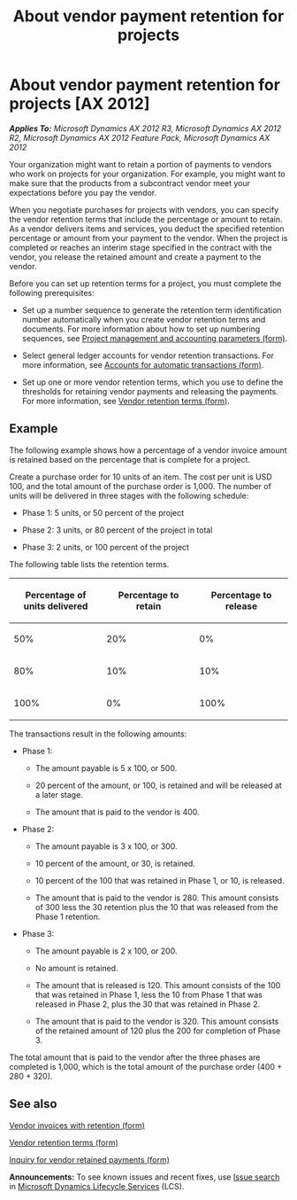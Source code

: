 ﻿---
title: About vendor payment retention for projects
TOCTitle: About vendor payment retention for projects
ms:assetid: 75a23667-5997-4c42-90d9-315ec29e6943
ms:mtpsurl: https://technet.microsoft.com/en-us/library/Hh209239(v=AX.60)
ms:contentKeyID: 36058172
ms.date: 04/18/2014
mtps_version: v=AX.60
f1_keywords:
- project add-in
- retention percentage
- vendor retention terms
- vendor retention
---

# About vendor payment retention for projects [AX 2012]


_**Applies To:** Microsoft Dynamics AX 2012 R3, Microsoft Dynamics AX 2012 R2, Microsoft Dynamics AX 2012 Feature Pack, Microsoft Dynamics AX 2012_

Your organization might want to retain a portion of payments to vendors who work on projects for your organization. For example, you might want to make sure that the products from a subcontract vendor meet your expectations before you pay the vendor.

When you negotiate purchases for projects with vendors, you can specify the vendor retention terms that include the percentage or amount to retain. As a vendor delivers items and services, you deduct the specified retention percentage or amount from your payment to the vendor. When the project is completed or reaches an interim stage specified in the contract with the vendor, you release the retained amount and create a payment to the vendor.

Before you can set up retention terms for a project, you must complete the following prerequisites:

  - Set up a number sequence to generate the retention term identification number automatically when you create vendor retention terms and documents. For more information about how to set up numbering sequences, see [Project management and accounting parameters (form)](https://technet.microsoft.com/en-us/library/aa599440\(v=ax.60\)).

  - Select general ledger accounts for vendor retention transactions. For more information, see [Accounts for automatic transactions (form)](https://technet.microsoft.com/en-us/library/aa548973\(v=ax.60\)).

  - Set up one or more vendor retention terms, which you use to define the thresholds for retaining vendor payments and releasing the payments. For more information, see [Vendor retention terms (form)](https://technet.microsoft.com/en-us/library/hh227442\(v=ax.60\)).

## Example

The following example shows how a percentage of a vendor invoice amount is retained based on the percentage that is complete for a project.

Create a purchase order for 10 units of an item. The cost per unit is USD 100, and the total amount of the purchase order is 1,000. The number of units will be delivered in three stages with the following schedule:

  - Phase 1: 5 units, or 50 percent of the project

  - Phase 2: 3 units, or 80 percent of the project in total

  - Phase 3: 2 units, or 100 percent of the project

The following table lists the retention terms.

<table>
<colgroup>
<col style="width: 33%" />
<col style="width: 33%" />
<col style="width: 33%" />
</colgroup>
<thead>
<tr class="header">
<th><p>Percentage of units delivered</p></th>
<th><p>Percentage to retain</p></th>
<th><p>Percentage to release</p></th>
</tr>
</thead>
<tbody>
<tr class="odd">
<td><p>50%</p></td>
<td><p>20%</p></td>
<td><p>0%</p></td>
</tr>
<tr class="even">
<td><p>80%</p></td>
<td><p>10%</p></td>
<td><p>10%</p></td>
</tr>
<tr class="odd">
<td><p>100%</p></td>
<td><p>0%</p></td>
<td><p>100%</p></td>
</tr>
</tbody>
</table>


The transactions result in the following amounts:

  - Phase 1:
    
      - The amount payable is 5 x 100, or 500.
    
      - 20 percent of the amount, or 100, is retained and will be released at a later stage.
    
      - The amount that is paid to the vendor is 400.

  - Phase 2:
    
      - The amount payable is 3 x 100, or 300.
    
      - 10 percent of the amount, or 30, is retained.
    
      - 10 percent of the 100 that was retained in Phase 1, or 10, is released.
    
      - The amount that is paid to the vendor is 280. This amount consists of 300 less the 30 retention plus the 10 that was released from the Phase 1 retention.

  - Phase 3:
    
      - The amount payable is 2 x 100, or 200.
    
      - No amount is retained.
    
      - The amount that is released is 120. This amount consists of the 100 that was retained in Phase 1, less the 10 from Phase 1 that was released in Phase 2, plus the 30 that was retained in Phase 2.
    
      - The amount that is paid to the vendor is 320. This amount consists of the retained amount of 120 plus the 200 for completion of Phase 3.

The total amount that is paid to the vendor after the three phases are completed is 1,000, which is the total amount of the purchase order (400 + 280 + 320).

## See also

[Vendor invoices with retention (form)](https://technet.microsoft.com/en-us/library/hh209594\(v=ax.60\))

[Vendor retention terms (form)](https://technet.microsoft.com/en-us/library/hh227442\(v=ax.60\))

[Inquiry for vendor retained payments (form)](https://technet.microsoft.com/en-us/library/hh209466\(v=ax.60\))

  
**Announcements:** To see known issues and recent fixes, use [Issue search](http://go.microsoft.com/fwlink/?linkid=389258) in [Microsoft Dynamics Lifecycle Services](http://go.microsoft.com/fwlink/?linkid=306505) (LCS).

